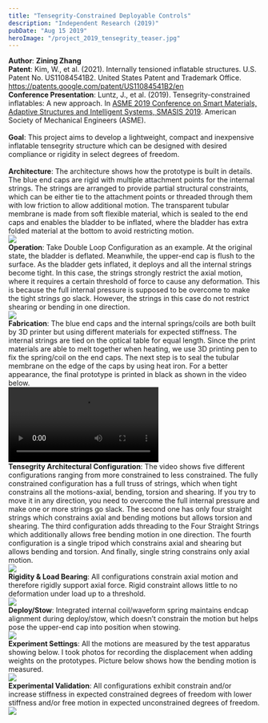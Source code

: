 ```yaml
---
title: "Tensegrity-Constrained Deployable Controls"
description: "Independent Research (2019)"
pubDate: "Aug 15 2019"
heroImage: "/project_2019_tensegrity_teaser.jpg"
---
```

<div class="py-2">
    <text class="text-lg">
        <b>Author</b>: <b>Zining Zhang</b></br>
        <b>Patent</b>: Kim, W., et al. (2021). Internally tensioned inflatable structures. U.S. Patent No. US11084541B2. United States Patent and Trademark Office. <a href="https://patents.google.com/patent/US11084541B2/en" target="_blank"><u>https://patents.google.com/patent/US11084541B2/en</u></a></br>
        <b>Conference Presentation</b>: Luntz, J., et al. (2019). Tensegrity-constrained inflatables: A new approach. In <a href="https://event.asme.org/Events/media/library/resources/smasis/SMASIS-Final-Program.pdf" target="_blank"><u>ASME 2019 Conference on Smart Materials, Adaptive Structures and Intelligent Systems, SMASIS 2019</u></a>. American Society of Mechanical Engineers (ASME).</br>
        </br>
        <b>Goal</b>: This project aims to develop a lightweight, compact and inexpensive inflatable tensegrity structure which can be designed with desired compliance or rigidity in select degrees of freedom.</br>
        </br>
        <b>Architecture</b>: The architecture shows how the prototype is built in details. The blue end caps are rigid with multiple attachment points for the internal strings. The strings are arranged to provide partial structural constraints, which can be either tie to the attachment points or threaded through them with low friction to allow additional motion. The transparent tubular membrane is made from soft flexible material, which is sealed to the end caps and enables the bladder to be inflated, where the bladder has extra folded material at the bottom to avoid restricting motion.</br>
    </text>   
</div>
<Image class="text-img" format="webp" width={300} height={300} src="/project_2019_tensegrity_fig1.png"/>
<div class="py-2">
    <text class="text-lg">
        <b>Operation</b>: Take Double Loop Configuration as an example. At the original state, the bladder is deflated. Meanwhile, the upper-end cap is flush to the surface. As the bladder gets inflated, it deploys and all the internal strings become tight. In this case, the strings strongly restrict the axial motion, where it requires a certain threshold of force to cause any deformation. This is because the full internal pressure is supposed to be overcome to make the tight strings go slack. However, the strings in this case do not restrict shearing or bending in one direction.</br>
    </text>   
</div>
<Image class="text-img" format="webp" width={300} height={300} src="/project_2019_tensegrity_fig2.png"/>
<div class="py-2">
    <text class="text-lg">
        <b>Fabrication</b>: The blue end caps and the internal springs/coils are both built by 3D printer but using different materials for expected stiffness. The internal strings are tied on the optical table for equal length. Since the print materials are able to melt together when heating, we use 3D printing pen to fix the spring/coil on the end caps. The next step is to seal the tubular membrane on the edge of the caps by using heat iron. For a better appearance, the final prototype is printed in black as shown in the video below.</br>
    </text>   
    <video width={300} height={300} controls>
        <source src="/project_2019_tensegrity_video1.mp4" type="video/mp4">
    </video>
</div>
<div class="py-2">
    <text class="text-lg">
        <b>Tensegrity Architectural Configuration</b>: The video shows five different configurations ranging from more constrained to less constrained. The fully constrained configuration has a full truss of strings, which when tight constrains all the motions-axial, bending, torsion and shearing. If you try to move it in any direction, you need to overcome the full internal pressure and make one or more strings go slack. The second one has only four straight strings which constrains axial and bending motions but allows torsion and shearing. The third configuration adds threading to the Four Straight Strings which additionally allows free bending motion in one direction. The fourth configuration is a single tripod which constrains axial and shearing but allows bending and torsion. And finally, single string constrains only axial motion.</br>
    </text>   
</div>
<Image class="text-img" format="webp" width={300} height={300} src="/project_2019_tensegrity_fig3.png"/>
<div class="py-2">
    <text class="text-lg">
        <b>Rigidity & Load Bearing</b>: All configurations constrain axial motion and therefore rigidly support axial force. Rigid constraint allows little to no deformation under load up to a threshold.</br>
    </text>   
</div>
<Image class="text-img" format="webp" width={300} height={300} src="/project_2019_tensegrity_fig4.png"/>
<div class="py-2">
    <text class="text-lg">
        <b>Deploy/Stow</b>: Integrated internal coil/waveform spring maintains endcap alignment during deploy/stow, which doesn’t constrain the motion but helps pose the upper-end cap into position when stowing.</br>
    </text>   
</div>
<Image class="text-img" format="webp" width={300} height={300} src="/project_2019_tensegrity_fig5.png"/>
<div class="py-2">
    <text class="text-lg">
        <b>Experiment Settings</b>: All the motions are measured by the test apparatus showing below. I took photos for recording the displacement when adding weights on the prototypes. Picture below shows how the bending motion is measured.</br>
    </text>   
</div>
<Image class="text-img" format="webp" width={300} height={300} src="/project_2019_tensegrity_fig6.png"/>
<div class="py-2">
    <text class="text-lg">
        <b>Experimental Validation</b>: All configurations exhibit constrain and/or increase stiffness in expected constrained degrees of freedom with lower stiffness and/or free motion in expected unconstrained degrees of freedom.</br>
    </text>   
</div>
<Image class="text-img" format="webp" width={300} height={300} src="/project_2019_tensegrity_fig7.png"/>
